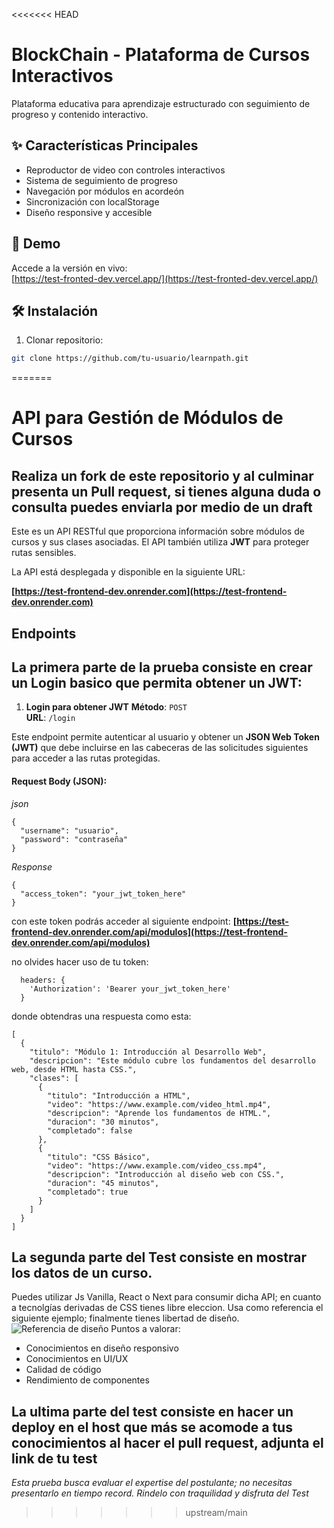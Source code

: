 <<<<<<< HEAD
# BlockChain - Plataforma de Cursos Interactivos

Plataforma educativa para aprendizaje estructurado con seguimiento de progreso y contenido interactivo.

## ✨ Características Principales

- Reproductor de video con controles interactivos
- Sistema de seguimiento de progreso
- Navegación por módulos en acordeón
- Sincronización con localStorage
- Diseño responsive y accesible

## 🚀 Demo

Accede a la versión en vivo:  
[https://test-fronted-dev.vercel.app/](https://test-fronted-dev.vercel.app/)

## 🛠 Instalación

1. Clonar repositorio:

```bash
git clone https://github.com/tu-usuario/learnpath.git
```
=======
# API para Gestión de Módulos de Cursos
## Realiza un fork de este repositorio y al culminar presenta un Pull request, si tienes alguna duda o consulta puedes enviarla por medio de un draft

Este es un API RESTful que proporciona información sobre módulos de cursos y sus clases asociadas. El API también utiliza **JWT** para proteger rutas sensibles.

La API está desplegada y disponible en la siguiente URL:

**[https://test-frontend-dev.onrender.com](https://test-frontend-dev.onrender.com)**

## Endpoints

## La primera parte de la prueba consiste en crear un Login basico que permita obtener un JWT:

1. **Login para obtener JWT**
**Método**: `POST`  
**URL**: `/login`

Este endpoint permite autenticar al usuario y obtener un **JSON Web Token (JWT)** que debe incluirse en las cabeceras de las solicitudes siguientes para acceder a las rutas protegidas.

#### Request Body (JSON):

*json*
```
{
  "username": "usuario",
  "password": "contraseña"
}
```

*Response*
```
{
  "access_token": "your_jwt_token_here"
}
```

con este token podrás acceder al siguiente endpoint:
**[https://test-frontend-dev.onrender.com/api/modulos](https://test-frontend-dev.onrender.com/api/modulos)**

no olvides hacer uso de tu token: 
```
  headers: {
    'Authorization': 'Bearer your_jwt_token_here'
  }
```
donde obtendras una respuesta como esta: 

```
[
  {
    "titulo": "Módulo 1: Introducción al Desarrollo Web",
    "descripcion": "Este módulo cubre los fundamentos del desarrollo web, desde HTML hasta CSS.",
    "clases": [
      {
        "titulo": "Introducción a HTML",
        "video": "https://www.example.com/video_html.mp4",
        "descripcion": "Aprende los fundamentos de HTML.",
        "duracion": "30 minutos",
        "completado": false
      },
      {
        "titulo": "CSS Básico",
        "video": "https://www.example.com/video_css.mp4",
        "descripcion": "Introducción al diseño web con CSS.",
        "duracion": "45 minutos",
        "completado": true
      }
    ]
  }
]
```

## La segunda parte del Test consiste en mostrar los datos de un curso.

Puedes utilizar Js Vanilla, React o Next para consumir dicha API; en cuanto a tecnolgías derivadas de CSS tienes libre eleccion. 
Usa como referencia el siguiente ejemplo; finalmente tienes libertad de diseño.
![Referencia de diseño](ref/diseño.png)
Puntos a valorar:
  - Conocimientos en diseño responsivo
  - Conocimientos en UI/UX
  - Calidad de código
  - Rendimiento de componentes

## La ultima parte del test consiste en hacer un deploy en el host que más se acomode a tus conocimientos al hacer el pull request, adjunta el link de tu test
  
*Esta prueba busca evaluar el expertise del postulante; no necesitas presentarlo en tiempo record. Rindelo con traquilidad y disfruta del Test*
>>>>>>> upstream/main

